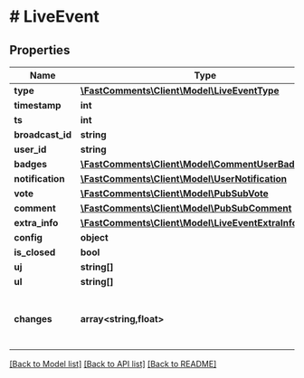 # # LiveEvent

## Properties

Name | Type | Description | Notes
------------ | ------------- | ------------- | -------------
**type** | [**\FastComments\Client\Model\LiveEventType**](LiveEventType.md) |  |
**timestamp** | **int** |  | [optional]
**ts** | **int** |  | [optional]
**broadcast_id** | **string** |  | [optional]
**user_id** | **string** |  | [optional]
**badges** | [**\FastComments\Client\Model\CommentUserBadgeInfo[]**](CommentUserBadgeInfo.md) |  | [optional]
**notification** | [**\FastComments\Client\Model\UserNotification**](UserNotification.md) |  | [optional]
**vote** | [**\FastComments\Client\Model\PubSubVote**](PubSubVote.md) |  | [optional]
**comment** | [**\FastComments\Client\Model\PubSubComment**](PubSubComment.md) |  | [optional]
**extra_info** | [**\FastComments\Client\Model\LiveEventExtraInfo**](LiveEventExtraInfo.md) |  | [optional]
**config** | **object** |  | [optional]
**is_closed** | **bool** |  | [optional]
**uj** | **string[]** |  | [optional]
**ul** | **string[]** |  | [optional]
**changes** | **array<string,float>** | Construct a type with a set of properties K of type T | [optional]

[[Back to Model list]](../../README.md#models) [[Back to API list]](../../README.md#endpoints) [[Back to README]](../../README.md)

